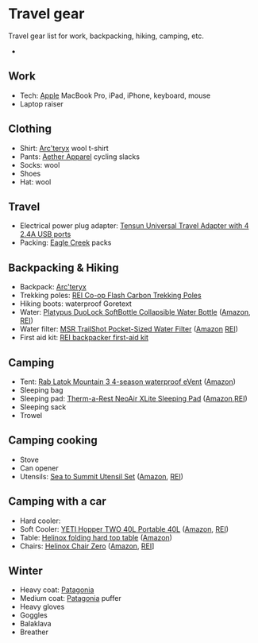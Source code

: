 # Travel gear

Travel gear list for work, backpacking, hiking, camping, etc.

* [](:)


## Work

* Tech: [Apple](https://apple.com) MacBook Pro, iPad, iPhone, keyboard, mouse
* Laptop raiser


## Clothing

* Shirt: [Arc'teryx](https://arcterix.com) wool t-shirt
* Pants: [Aether Apparel](https://aetherapparel.com) cycling slacks
* Socks: wool
* Shoes
* Hat: wool 


## Travel

* Electrical power plug adapter: [Tensun Universal Travel Adapter with 4 2.4A USB ports](https://www.amazon.com/Universal-Travel-Adapter-Charger-International/dp/B01KVARX12)
* Packing: [Eagle Creek](https://eaglecreek.com) packs


## Backpacking & Hiking

* Backpack: [Arc'teryx](https://arcteryx.com)
* Trekking poles: [REI Co-op Flash Carbon Trekking Poles](https://www.rei.com/product/108377/rei-co-op-flash-carbon-trekking-poles-pair)
* Hiking boots: waterproof Goretext
* Water: [Platypus DuoLock SoftBottle Collapsible Water Bottle](https://www.platy.com/bottles-storage/duolock-softbottle-1) ([Amazon](https://www.amazon.com/Platypus-DuoLock-SoftBottle-Collapsible-Bottle/dp/B078JVYKKH), [REI](https://www.rei.com/product/122093/platypus-softbottle-water-bottle-with-duolock-cap-34-fl-oz))
* Water filter: [MSR TrailShot Pocket-Sized Water Filter](https://www.msrgear.com/water/trailshot) ([Amazon](https://www.amazon.com/MSR-TrailShot-Pocket-Sized-Water-Filter/dp/B06WWQC6RX) [REI](https://www.rei.com/product/114975/msr-trailshot-pocket-sized-water-filter))
* First aid kit: [REI backpacker first-aid kit](https://www.rei.com/rei-garage/product/133213/rei-co-op-backpacker-first-aid-kit)


## Camping

* Tent: [Rab Latok Mountain 3 4-season waterproof eVent](https://rab.equipment/us/latok-mountain-3) ([Amazon](https://www.amazon.com/Latok-Mountain-3-Orange-2-3/dp/B00Y2ITFZW))
* Sleeping bag
* Sleeping pad: [Therm-a-Rest NeoAir XLite Sleeping Pad](https://www.thermarest.com/mattresses/neoair-xlite) ([Amazon](https://www.amazon.com/Therm-Rest-Ultralight-Backpacking-Mountaineering/dp/B00PZL14EK),[REI](https://www.rei.com/product/881574/therm-a-rest-neoair-xlite-sleeping-pad))
* Sleeping sack
* Trowel


## Camping cooking

* Stove
* Can opener
* Utensils: [Sea to Summit Utensil Set](www.seatosummitusa.com/product/?item=Titanium+3-Piece+Set) ([Amazon](https://www.amazon.com/Sea-Summit-Alpha-Light-Utensils/dp/B0029ZC4GW), [REI](https://www.rei.com/product/782238/sea-to-summit-alpha-utensil-set))


## Camping with a car

* Hard cooler: 
* Soft Cooler: [YETI Hopper TWO 40L Portable 40L](https://www.yeti.com/soft-coolers/hopper-two-40-cooler/YHOPTWO40.html) ([Amazon](https://www.amazon.com/YETI-Hopper-Portable-Cooler-Tahoe/dp/B06W2N58B4), [REI](https://www.rei.com/product/117211/yeti-hopper-two-40-soft-cooler))
* Table: [Helinox folding hard top table](http://www.helinox.com.au/camp-tables/table-one-hard-top) ([Amazon](https://www.amazon.com/Helinox-Table-One-Hard-Top/dp/B01C7J9SHM))
* Chairs: [Helinox Chair Zero](http://www.helinox.com.au/lightweight-camping-chairs/chair-zero) ([Amazon](https://www.amazon.com/Helinox-Chair-Zero-Camping/dp/B079HBDXSK), [REI](https://www.rei.com/product/109587/helinox-chair-zero)]


## Winter

* Heavy coat: [Patagonia](https://patagonia.com)
* Medium coat: [Patagonia](https://patagonia.com) puffer
* Heavy gloves
* Goggles
* Balaklava
* Breather

